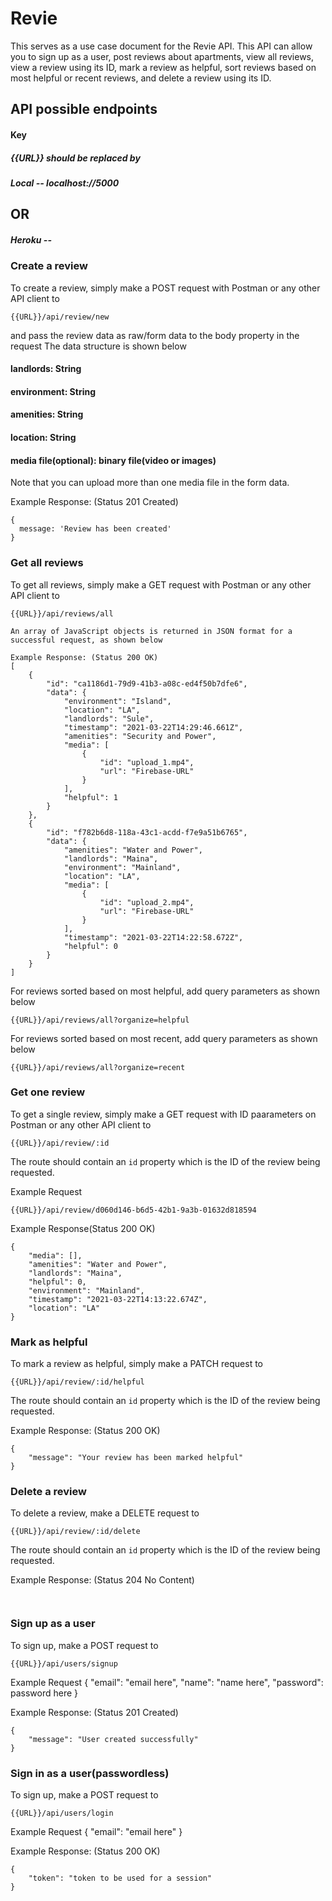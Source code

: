 # Revie

This serves as a use case document for the Revie API. This API can allow you to sign up as a user, post reviews about apartments, view all reviews, view a review using its ID, mark a review as helpful, sort reviews based on most helpful or recent reviews, and delete a review using its ID.

## API possible endpoints

#### Key

##### {{URL}} should be replaced by

##### Local -- localhost://5000

## OR

##### Heroku --

### Create a review

To create a review, simply make a POST request with Postman or any other API client to

```
{{URL}}/api/review/new
```

and pass the review data as raw/form data to the body property in the request
The data structure is shown below

#### landlords: String

#### environment: String

#### amenities: String

#### location: String

#### media file(optional): binary file(video or images)

Note that you can upload more than one media file in the form data.

Example Response: (Status 201 Created)

```
{
  message: 'Review has been created'
}
```

### Get all reviews

To get all reviews, simply make a GET request with Postman or any other API client to

```
{{URL}}/api/reviews/all
```

```
An array of JavaScript objects is returned in JSON format for a successful request, as shown below
```

```
Example Response: (Status 200 OK)
[
    {
        "id": "ca1186d1-79d9-41b3-a08c-ed4f50b7dfe6",
        "data": {
            "environment": "Island",
            "location": "LA",
            "landlords": "Sule",
            "timestamp": "2021-03-22T14:29:46.661Z",
            "amenities": "Security and Power",
            "media": [
                {
                    "id": "upload_1.mp4",
                    "url": "Firebase-URL"
                }
            ],
            "helpful": 1
        }
    },
    {
        "id": "f782b6d8-118a-43c1-acdd-f7e9a51b6765",
        "data": {
            "amenities": "Water and Power",
            "landlords": "Maina",
            "environment": "Mainland",
            "location": "LA",
            "media": [
                {
                    "id": "upload_2.mp4",
                    "url": "Firebase-URL"
                }
            ],
            "timestamp": "2021-03-22T14:22:58.672Z",
            "helpful": 0
        }
    }
]
```

For reviews sorted based on most helpful, add query parameters as shown below

```
{{URL}}/api/reviews/all?organize=helpful
```

For reviews sorted based on most recent, add query parameters as shown below

```
{{URL}}/api/reviews/all?organize=recent
```

### Get one review

To get a single review, simply make a GET request with ID paarameters on Postman or any other API client to

```
{{URL}}/api/review/:id
```

The route should contain an `id` property which is the ID of the review being requested.

Example Request

```
{{URL}}/api/review/d060d146-b6d5-42b1-9a3b-01632d818594

```

Example Response(Status 200 OK)

```
{
    "media": [],
    "amenities": "Water and Power",
    "landlords": "Maina",
    "helpful": 0,
    "environment": "Mainland",
    "timestamp": "2021-03-22T14:13:22.674Z",
    "location": "LA"
}
```

### Mark as helpful

To mark a review as helpful, simply make a PATCH request to

```
{{URL}}/api/review/:id/helpful
```

The route should contain an `id` property which is the ID of the review being requested.

Example Response: (Status 200 OK)

```
{
    "message": "Your review has been marked helpful"
}
```

### Delete a review

To delete a review, make a DELETE request to

```
{{URL}}/api/review/:id/delete
```

The route should contain an `id` property which is the ID of the review being requested.

Example Response: (Status 204 No Content)

```


```

### Sign up as a user

To sign up, make a POST request to

```
{{URL}}/api/users/signup
```

Example Request
{
"email": "email here",
"name": "name here",
"password": password here
}

Example Response: (Status 201 Created)

```
{
    "message": "User created successfully"
}

```

### Sign in as a user(passwordless)

To sign up, make a POST request to

```
{{URL}}/api/users/login
```

Example Request
{
"email": "email here"
}

Example Response: (Status 200 OK)

```
{
    "token": "token to be used for a session"
}

```
